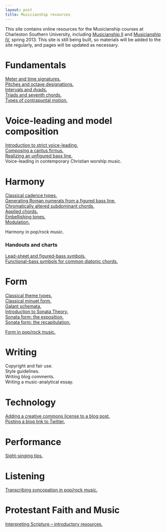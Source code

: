 ```yaml
---
layout: post
title: Musicianship resources
---
```


This site contains online resources for the Musicianship courses at Charleston Southern University, including [Musicianship II][musi199] and [Musicianship IV][musi299], spring 2013. This site is still being built, so materials will be added to the site regularly, and pages will be updated as necessary.

# Fundamentals #

[Meter and time signatures.][meter]  
[Pitches and octave designations.][pitches]  
[Intervals and dyads.][intervals]  
[Triads and seventh chords.][triads]  
[Types of contrapuntal motion.][motionTypes]

# Voice-leading and model composition #

[Introduction to strict voice-leading.][speciesIntro]  
[Composing a cantus firmus.][CF]  
[Realizing an unfigured bass line.][unfiguredBass]  
Voice-leading in contemporary Christian worship music.  

# Harmony #

[Classical cadence types.][cadenceTypes]  
[Generating Roman numerals from a figured bass line.][RNfromFB]  
[Chromatically altered subdominant chords.][altSub]  
[Applied chords.][applied]  
[Embellishing tones.][embellishingTones]  
[Modulation.][Modulation]

Harmony in pop/rock music.  

### Handouts and charts ###

[Lead-sheet and figured-bass symbols.][LSandFBsymbols]  
[Functional-bass symbols for common diatonic chords.][funcBassChart]


# Form #

[Classical theme types.][classicalThemes]  
[Classical minuet form.][MinuetForm]  
[Galant schemata.][Schemata]  
[Introduction to Sonata Theory.][SonataIntro]  
[Sonata form: the exposition.][SonataExpo]  
[Sonata form: the recapitulation.][SonataRecap]

[Form in pop/rock music.][popRockForm]

# Writing #

Copyright and fair use.  
Style guidelines.  
Writing blog comments.  
Writing a music-analytical essay.  

# Technology #

[Adding a creative commons license to a blog post.][addCC]  
[Posting a blog link to Twitter.][linkToTwitter]  

# Performance #

[Sight-singing tips.][sightSinging]  

# Listening #

[Transcribing syncopation in pop/rock music.][syncopation]

# Protestant Faith and Music #

[Interpreting Scripture – introductory resources.][biblicalHermeneutics]  

[musi199]: http://kshaffer.github.com/musi199
[musi299]: http://kshaffer.github.com/musi299

[meter]: meter.html
[pitches]: pitches.html
[intervals]: Intervals.html
[triads]: triads.html
[motionTypes]: motionTypes.html

[speciesIntro]: speciesIntro.html
[CF]: cantusFirmus.html

[unfiguredBass]: unfiguredBass.html
[RNfromFB]: RNfromFB.html
[altSub]: alteredSubdominants.html
[applied]: appliedChords.html
[embellishingTones]: embellishingTones.html
[cadenceTypes]: cadenceTypes.html
[LSandFBsymbols]: Graphics/Handouts/LSandFBsymbols.pdf
[funcBassChart]: Graphics/Handouts/funcBassChart.pdf
[classicalThemes]: classicalThemes.html
[MinuetForm]: MinuetForm.html
[Modulation]: Modulation.html
[Schemata]: Schemata.html
[SonataIntro]: SonataTheory-intro.html
[SonataExpo]: SonataTheory-exposition.html
[SonataRecap]: sonataRecap.html
[popRockForm]: popRockForm.html
[syncopation]: syncopation.html
[sightSinging]: sightSinging.html
[addCC]: addCC.html
[linkToTwitter]: linkToTwitter.html
[biblicalHermeneutics]: biblicalHermeneutics.html
